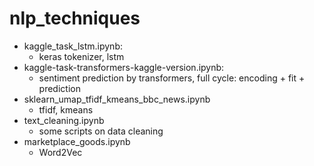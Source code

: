 # nlp_techniques
* kaggle_task_lstm.ipynb:
    - keras tokenizer, lstm
* kaggle-task-transformers-kaggle-version.ipynb:
    - sentiment prediction by transformers, full cycle: encoding + fit + prediction
* sklearn_umap_tfidf_kmeans_bbc_news.ipynb
    - tfidf, kmeans
* text_cleaning.ipynb
    - some scripts on data cleaning
* marketplace_goods.ipynb
    - Word2Vec